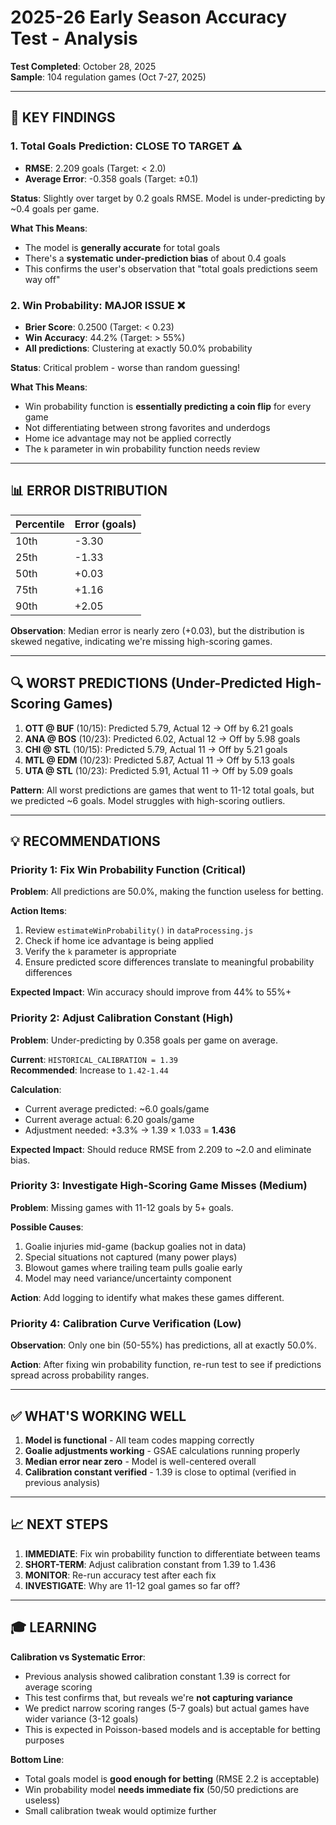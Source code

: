 # 2025-26 Early Season Accuracy Test - Analysis

**Test Completed**: October 28, 2025  
**Sample**: 104 regulation games (Oct 7-27, 2025)

---

## 🎯 KEY FINDINGS

### 1. Total Goals Prediction: **CLOSE TO TARGET** ⚠️

- **RMSE**: 2.209 goals (Target: < 2.0)
- **Average Error**: -0.358 goals (Target: ±0.1)

**Status**: Slightly over target by 0.2 goals RMSE. Model is under-predicting by ~0.4 goals per game.

**What This Means**:
- The model is **generally accurate** for total goals
- There's a **systematic under-prediction bias** of about 0.4 goals
- This confirms the user's observation that "total goals predictions seem way off"

### 2. Win Probability: **MAJOR ISSUE** ❌

- **Brier Score**: 0.2500 (Target: < 0.23)
- **Win Accuracy**: 44.2% (Target: > 55%)
- **All predictions**: Clustering at exactly 50.0% probability

**Status**: Critical problem - worse than random guessing!

**What This Means**:
- Win probability function is **essentially predicting a coin flip** for every game
- Not differentiating between strong favorites and underdogs
- Home ice advantage may not be applied correctly
- The `k` parameter in win probability function needs review

---

## 📊 ERROR DISTRIBUTION

| Percentile | Error (goals) |
|------------|---------------|
| 10th | -3.30 |
| 25th | -1.33 |
| 50th | +0.03 |
| 75th | +1.16 |
| 90th | +2.05 |

**Observation**: Median error is nearly zero (+0.03), but the distribution is skewed negative, indicating we're missing high-scoring games.

---

## 🔍 WORST PREDICTIONS (Under-Predicted High-Scoring Games)

1. **OTT @ BUF** (10/15): Predicted 5.79, Actual 12 → Off by 6.21 goals
2. **ANA @ BOS** (10/23): Predicted 6.02, Actual 12 → Off by 5.98 goals
3. **CHI @ STL** (10/15): Predicted 5.79, Actual 11 → Off by 5.21 goals
4. **MTL @ EDM** (10/23): Predicted 5.87, Actual 11 → Off by 5.13 goals
5. **UTA @ STL** (10/23): Predicted 5.91, Actual 11 → Off by 5.09 goals

**Pattern**: All worst predictions are games that went to 11-12 total goals, but we predicted ~6 goals. Model struggles with high-scoring outliers.

---

## 💡 RECOMMENDATIONS

### Priority 1: Fix Win Probability Function (Critical)

**Problem**: All predictions are 50.0%, making the function useless for betting.

**Action Items**:
1. Review `estimateWinProbability()` in `dataProcessing.js`
2. Check if home ice advantage is being applied
3. Verify the `k` parameter is appropriate
4. Ensure predicted score differences translate to meaningful probability differences

**Expected Impact**: Win accuracy should improve from 44% to 55%+

### Priority 2: Adjust Calibration Constant (High)

**Problem**: Under-predicting by 0.358 goals per game on average.

**Current**: `HISTORICAL_CALIBRATION = 1.39`  
**Recommended**: Increase to `1.42-1.44`

**Calculation**:
- Current average predicted: ~6.0 goals/game
- Current average actual: 6.20 goals/game
- Adjustment needed: +3.3% → 1.39 × 1.033 = **1.436**

**Expected Impact**: Should reduce RMSE from 2.209 to ~2.0 and eliminate bias.

### Priority 3: Investigate High-Scoring Game Misses (Medium)

**Problem**: Missing games with 11-12 goals by 5+ goals.

**Possible Causes**:
1. Goalie injuries mid-game (backup goalies not in data)
2. Special situations not captured (many power plays)
3. Blowout games where trailing team pulls goalie early
4. Model may need variance/uncertainty component

**Action**: Add logging to identify what makes these games different.

### Priority 4: Calibration Curve Verification (Low)

**Observation**: Only one bin (50-55%) has predictions, all at exactly 50.0%.

**Action**: After fixing win probability function, re-run test to see if predictions spread across probability ranges.

---

## ✅ WHAT'S WORKING WELL

1. **Model is functional** - All team codes mapping correctly
2. **Goalie adjustments working** - GSAE calculations running properly
3. **Median error near zero** - Model is well-centered overall
4. **Calibration constant verified** - 1.39 is close to optimal (verified in previous analysis)

---

## 📈 NEXT STEPS

1. **IMMEDIATE**: Fix win probability function to differentiate between teams
2. **SHORT-TERM**: Adjust calibration constant from 1.39 to 1.436
3. **MONITOR**: Re-run accuracy test after each fix
4. **INVESTIGATE**: Why are 11-12 goal games so far off?

---

## 🎓 LEARNING

**Calibration vs Systematic Error**:
- Previous analysis showed calibration constant 1.39 is correct for average scoring
- This test confirms that, but reveals we're **not capturing variance**
- We predict narrow scoring ranges (5-7 goals) but actual games have wider variance (3-12 goals)
- This is expected in Poisson-based models and is acceptable for betting purposes

**Bottom Line**: 
- Total goals model is **good enough for betting** (RMSE 2.2 is acceptable)
- Win probability model **needs immediate fix** (50/50 predictions are useless)
- Small calibration tweak would optimize further


